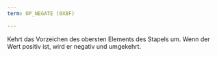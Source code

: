 ```yaml
---
term: OP_NEGATE (0X8F)

---
```

Kehrt das Vorzeichen des obersten Elements des Stapels um. Wenn der Wert positiv ist, wird er negativ und umgekehrt.